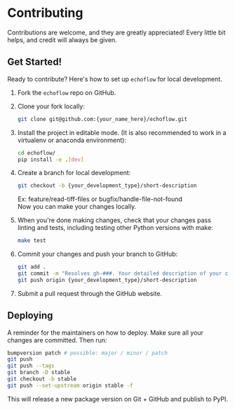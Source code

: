 # Contributing

Contributions are welcome, and they are greatly appreciated! Every little bit
helps, and credit will always be given.

## Get Started!
Ready to contribute? Here's how to set up `echoflow` for local development.

1. Fork the `echoflow` repo on GitHub.

2. Clone your fork locally:

    ```bash
    git clone git@github.com:{your_name_here}/echoflow.git
    ```

3. Install the project in editable mode. (It is also recommended to work in a virtualenv or anaconda environment):

    ```bash
    cd echoflow/
    pip install -e .[dev]
    ```

4. Create a branch for local development:

    ```bash
    git checkout -b {your_development_type}/short-description
    ```

    Ex: feature/read-tiff-files or bugfix/handle-file-not-found<br>
    Now you can make your changes locally.

5. When you're done making changes, check that your changes pass linting and
   tests, including testing other Python versions with make:

    ```bash
    make test
    ```

6. Commit your changes and push your branch to GitHub:

    ```bash
    git add .
    git commit -m "Resolves gh-###. Your detailed description of your changes."
    git push origin {your_development_type}/short-description
    ```

7. Submit a pull request through the GitHub website.

## Deploying

A reminder for the maintainers on how to deploy.
Make sure all your changes are committed.
Then run:

```bash
bumpversion patch # possible: major / minor / patch
git push
git push --tags
git branch -D stable
git checkout -b stable
git push --set-upstream origin stable -f
```

This will release a new package version on Git + GitHub and publish to PyPI.
